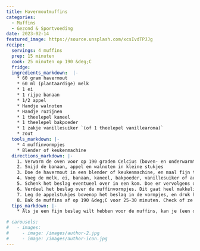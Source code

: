 ```yaml
---
title: Havermoutmuffins
categories: 
  - Muffins
  - Gezond & Sportvoeding
date: 2023-02-14
featured_image: https://source.unsplash.com/xcsIvdTPJJg
recipe:
  servings: 4 muffins
  prep: 15 minuten
  cook: 25 minuten op 190 &deg;C
  fridge:
  ingredients_markdown:  |-
    * 60 gram havermout
    * 60 ml (plantaardige) melk
    * 1 ei
    * 1 rijpe banaan
    * 1/2 appel
    * Handje walnoten
    * Handje rozijnen
    * 1 theelepel kaneel
    * 1 theelepel bakpoeder
    * 1 zakje vanillesuiker `(of 1 theelepel vanillearoma)`
    * zout
  tools_markdown: |-
    * 4 muffinvormpjes
    * Blender of keukenmachine
  directions_markdown: |-
    1. Verwarm de oven voor op 190 graden Celcius (boven- en onderwarmte).
    2. Snijd de banaan, appel en walnoten in kleine stukjes
    3. Doe de havermout in een blender of keukenmachine, en maal fijn tot havermeel. Je kan dit zo grof of fijn malen als je zelf lekker vindt. 
    4. Voeg de melk, ei, banaan, kaneel, bakpoeder, vanillesuiker of aroma en een mespuntje zout toe aan de blender, en meng dit tot je een vloeibaar beslag hebt.
    5. Schenk het beslag eventueel over in een kom. Doe er vervolgens de walnoten en rozijnen bij, en roer door. 
    6. Verdeel het beslag over de muffinvormpjes. Dit gaat heel makkelijk met een ijsschep. 
    7. Leg de appelstukjes bovenop het beslag in de vormpjes, en druk het een beetje aan. 
    8. Bak de muffins af op 190 &deg;C voor 25-30 minuten. Check of ze gaar zijn met een sateprikker, en bak ze zo nodig nog wat langer. 
  tips_markdown: |-
    * Als je een fijn beslag wilt hebben voor de muffins, kan je (een deel) havermeel gebruiken in plaats van havermoutvlokken. Havermeel is vaak te koop bij de molen, maar je kan zelf ook eenvoudig havermeel maken door de havervlokken even in de blender te doen. Ik maak zelf altijd een grotere hoeveelheid havermeel van havervlokken, en bewaar dit voor langere tijd. Zo hoef ik niet steeds opnieuw de blender te pakken. 

# carousels:
#   - images: 
#     - image: /images/author-2.jpg
#     - image: /images/author-icon.jpg
---
```


